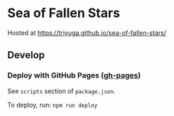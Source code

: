 # Sea of Fallen Stars

Hosted at https://triyuga.github.io/sea-of-fallen-stars/

## Develop

### Deploy with GitHub Pages ([gh-pages](https://www.npmjs.com/package/gh-pages))
See `scripts` section of `package.json`.

To deploy, run:
`npm run deploy`